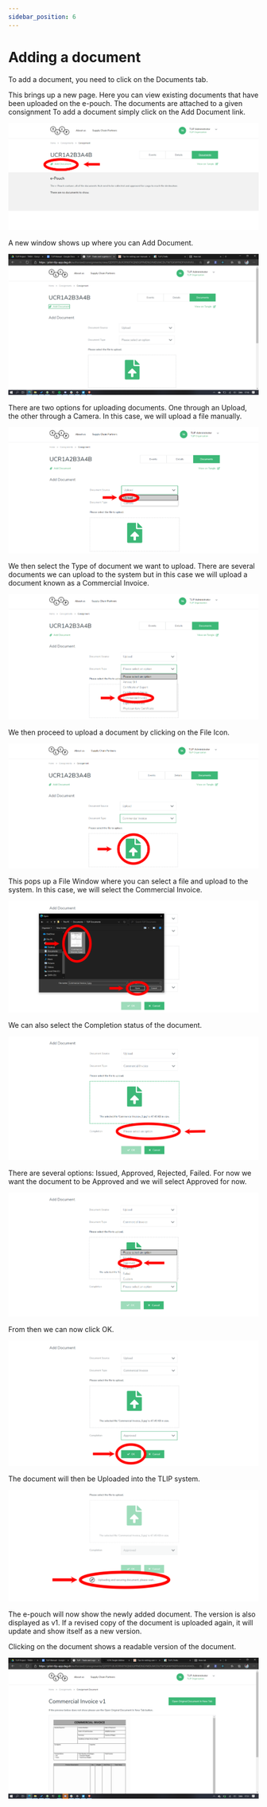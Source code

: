 ```yaml
---
sidebar_position: 6
---
```


# Adding a document

To add a document, you need to click on the Documents tab.

This brings up a new page. Here you can view existing documents that have been uploaded on the e-pouch. The documents are attached to a given consignment To add a document simply click on the Add Document link.

![Add Document](./images/add-doc.png)

A new window shows up where you can Add Document.

![Add Documents Page](./images/add-docs-page.png)

There are two options for uploading documents. One through an Upload, the other through a Camera. In this case, we will upload a file manually.

![Document source](./images/doc-source.png)

We then select the Type of document we want to upload. There are several documents we can upload to the system but in this case we will upload a document known as a Commercial Invoice.

![Document type](./images/docu-type.png)

We then proceed to upload a document by clicking on the File Icon.

![File Icon](./images/file-icon.png)

This pops up a File Window where you can select a file and upload to the system. In this case, we will select the Commercial Invoice.

![File Window](./images/file-window.png)

We can also select the Completion status of the document.

![Completion Status](./images/issued.png)

There are several options: Issued, Approved, Rejected, Failed. For now we want the document to be Approved and we will select Approved for now.

![Aproved Document](./images/doc-approved.png)

From then we can now click OK.

![Click OK](./images/ok-doc.png)

The document will then be Uploaded into the TLIP system.

![Uploading Document](./images/uploading-doc.png)

The e-pouch will now show the newly added document. The version is also displayed as v1. If a revised copy of the document is uploaded again, it will update and show itself as a new version.

Clicking on the document shows a readable version of the document.

![Commercial Invoice](./images/commercial-invoice.png)
